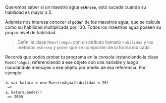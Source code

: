 Queremos saber si un maestro agua **`esGroso`**, esto sucede cuando su habilidad es mayor a 5. 

Además nos interesa conocer el **`poder`** de los maestros agua, que se calcula como su habilidad multiplicada por 100. Todos los maestros agua poseen su propio nivel de habilidad.

> Definí la clase `MaestroAgua` con un atributo llamado `habilidad` y los métodos `esGroso` y `poder` que se comporten de la forma indicada.

Recordá que podés probar tu programa en la consola instanciando la clase `MaestroAgua`, referenciando a ese objeto con una variable y luego mandándole mensajes a ese objeto por medio de esa referencia. Por ejemplo:

```wollok
ム var katara = new MaestroAgua(habilidad = 20)
 =>
ム katara.poder()
 => 2000
```